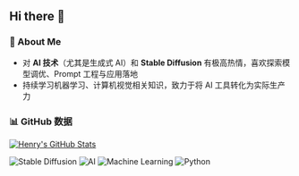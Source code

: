 ## Hi there 👋

### 🌟 About Me
- 对 **AI 技术**（尤其是生成式 AI）和 **Stable Diffusion** 有极高热情，喜欢探索模型调优、Prompt 工程与应用落地
- 持续学习机器学习、计算机视觉相关知识，致力于将 AI 工具转化为实际生产力

### 📊 GitHub 数据
<!-- 1. 基础统计：定制主题色、显示图标、隐藏私有贡献 -->
[![Henry's GitHub Stats](https://github-readme-stats.vercel.app/api?username=HenryPotter0546&show_icons=true&theme=tokyonight&hide=contribs,prs&include_all_commits=true)]()


<!-- 2. AI/Diffusion 专属标签：用图标强化个人定位 -->
<div align="left">
  <img src="https://img.shields.io/badge/Stable%20Diffusion-模型调优-4ECDC4?style=flat-square&logo=opencv" alt="Stable Diffusion">
  <img src="https://img.shields.io/badge/AI-生成式人工智能-FF6B6B?style=flat-square&logo=artstation" alt="AI">
  <img src="https://img.shields.io/badge/Machine%20Learning-机器学习-FFD166?style=flat-square&logo=tensorflow" alt="Machine Learning">
  <img src="https://img.shields.io/badge/Python-编程工具-06D6A0?style=flat-square&logo=python" alt="Python">
</div>

